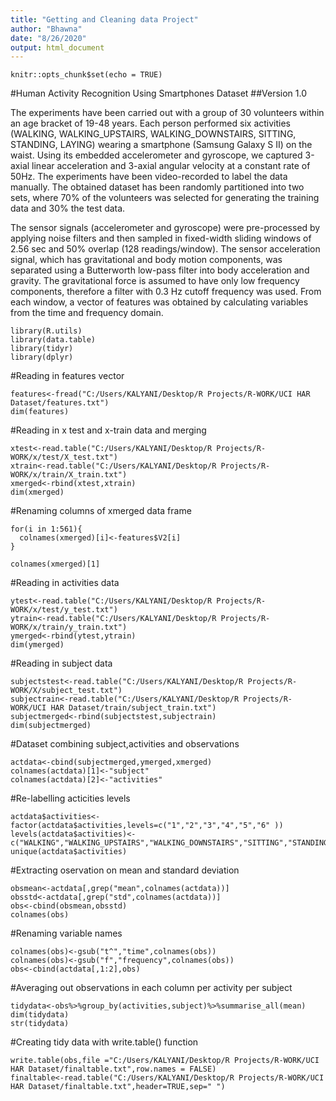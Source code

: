 ```yaml
---
title: "Getting and Cleaning data Project"
author: "Bhawna"
date: "8/26/2020"
output: html_document
---
```


```{r setup, include=FALSE}
knitr::opts_chunk$set(echo = TRUE)
```

#Human Activity Recognition Using Smartphones Dataset
##Version 1.0

The experiments have been carried out with a group of 30 volunteers within an age bracket of 19-48 years. Each person performed six activities (WALKING, WALKING_UPSTAIRS, WALKING_DOWNSTAIRS, SITTING, STANDING, LAYING) wearing a smartphone (Samsung Galaxy S II) on the waist. Using its embedded accelerometer and gyroscope, we captured 3-axial linear acceleration and 3-axial angular velocity at a constant rate of 50Hz. The experiments have been video-recorded to label the data manually. The obtained dataset has been randomly partitioned into two sets, where 70% of the volunteers was selected for generating the training data and 30% the test data. 

The sensor signals (accelerometer and gyroscope) were pre-processed by applying noise filters and then sampled in fixed-width sliding windows of 2.56 sec and 50% overlap (128 readings/window). The sensor acceleration signal, which has gravitational and body motion components, was separated using a Butterworth low-pass filter into body acceleration and gravity. The gravitational force is assumed to have only low frequency components, therefore a filter with 0.3 Hz cutoff frequency was used. From each window, a vector of features was obtained by calculating variables from the time and frequency domain.

```{r}
library(R.utils)
library(data.table)
library(tidyr)
library(dplyr)
```

#Reading in features vector
```{r}
features<-fread("C:/Users/KALYANI/Desktop/R Projects/R-WORK/UCI HAR Dataset/features.txt")
dim(features)
```

#Reading in x test and x-train data and merging
```{r}
xtest<-read.table("C:/Users/KALYANI/Desktop/R Projects/R-WORK/x/test/X_test.txt")
xtrain<-read.table("C:/Users/KALYANI/Desktop/R Projects/R-WORK/x/train/X_train.txt")
xmerged<-rbind(xtest,xtrain)
dim(xmerged)
```

#Renaming columns of xmerged data frame
```{r}
for(i in 1:561){
  colnames(xmerged)[i]<-features$V2[i] 
}

colnames(xmerged)[1]
```

#Reading in activities data 
```{r}
ytest<-read.table("C:/Users/KALYANI/Desktop/R Projects/R-WORK/x/test/y_test.txt")
ytrain<-read.table("C:/Users/KALYANI/Desktop/R Projects/R-WORK/x/train/y_train.txt")
ymerged<-rbind(ytest,ytrain)
dim(ymerged)
```

#Reading in subject data
```{r}
subjectstest<-read.table("C:/Users/KALYANI/Desktop/R Projects/R-WORK/X/subject_test.txt")
subjectrain<-read.table("C:/Users/KALYANI/Desktop/R Projects/R-WORK/UCI HAR Dataset/train/subject_train.txt")
subjectmerged<-rbind(subjectstest,subjectrain)
dim(subjectmerged)
```

#Dataset combining subject,activities and observations
```{r}
actdata<-cbind(subjectmerged,ymerged,xmerged)
colnames(actdata)[1]<-"subject"
colnames(actdata)[2]<-"activities"
```

#Re-labelling acticities levels
```{r}
actdata$activities<-factor(actdata$activities,levels=c("1","2","3","4","5","6" ))
levels(actdata$activities)<-c("WALKING","WALKING_UPSTAIRS","WALKING_DOWNSTAIRS","SITTING","STANDING","LAYING")
unique(actdata$activities)
```

#Extracting oservation on mean and standard deviation
```{r}
obsmean<-actdata[,grep("mean",colnames(actdata))]
obsstd<-actdata[,grep("std",colnames(actdata))]
obs<-cbind(obsmean,obsstd)
colnames(obs)
```

#Renaming variable names
```{r}
colnames(obs)<-gsub("t^","time",colnames(obs))
colnames(obs)<-gsub("f","frequency",colnames(obs))
obs<-cbind(actdata[,1:2],obs)
```



#Averaging out observations in each column per activity per subject
```{r}
tidydata<-obs%>%group_by(activities,subject)%>%summarise_all(mean)
dim(tidydata)
str(tidydata)
```

#Creating tidy data with write.table() function
```{r}
write.table(obs,file ="C:/Users/KALYANI/Desktop/R Projects/R-WORK/UCI HAR Dataset/finaltable.txt",row.names = FALSE)
finaltable<-read.table("C:/Users/KALYANI/Desktop/R Projects/R-WORK/UCI HAR Dataset/finaltable.txt",header=TRUE,sep=" ")
```

